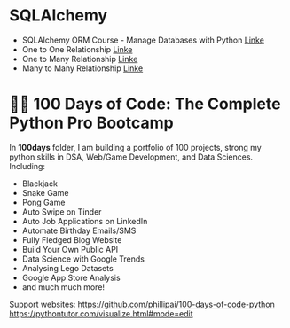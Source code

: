 # SQLAlchemy

- SQLAlchemy ORM Course - Manage Databases with Python [Linke](https://www.youtube.com/watch?v=70mNRClYJko)
- One to One Relationship [Linke](https://www.youtube.com/watch?v=Uzb9z5wNPPA)
- One to Many Relationship [Linke](https://www.youtube.com/watch?v=cc0xt9uuKQo)
- Many to Many Relationship [Linke](https://www.youtube.com/watch?v=3IDiEC0ZwPg)

# 🐱‍👓 100 Days of Code: The Complete Python Pro Bootcamp
In **100days** folder, I am building a portfolio of 100 projects, strong my python skills in DSA, Web/Game Development, and Data Sciences. Including:
- Blackjack
- Snake Game
- Pong Game
- Auto Swipe on Tinder
- Auto Job Applications on LinkedIn
- Automate Birthday Emails/SMS
- Fully Fledged Blog Website
- Build Your Own Public API
- Data Science with Google Trends
- Analysing Lego Datasets
- Google App Store Analysis
- and much much more!

Support websites:
https://github.com/phillipai/100-days-of-code-python
https://pythontutor.com/visualize.html#mode=edit